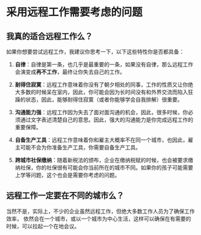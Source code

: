 # 采用远程工作需要考虑的问题

## 我真的适合远程工作么？

如果你想要尝试远程工作，我建议你思考一下，以下这些特性你是否都具备：

1. **自律**：自律是第一条，也几乎是最重要的一条，如果没有自律，那么远程工作会演变成**再不工作**，最终让你失去自己的工作。

2. **耐得住寂寞**：远程工作意味着你没有了朝夕相处的同事，工作的性质又让你绝大多数的时候呆在室内，因此，你可能会因为长时间没有和外界交流而陷入狂躁的状态，因此，能够耐得住寂寞（或者你能够学会自我排解）很重要。

3. **沟通能力强**：远程工作因为失去了面对面沟通的机会，因此，很多时候，你必须通过文字表述清楚自己的意思。因此，强大的沟通能力是你完成远程工作的重要保障。

4. **自备生产工具**：远程工作意味着你和雇主大概率不在同一个城市，也因此，雇主可能不会为你准备生产工具，你需要自备生产工具。

5. **跨城市社保缴纳**：随着新税法的颁布，企业在缴纳税赋的时候，也会被要求缴纳社保，你的社保很有可能会你当前所在的城市不同。如果你的孩子可能需要上学等问题，这个也会是需要你考虑的问题。

## 远程工作一定要在不同的城市么？

当然不是，实际上，不少的企业虽然远程工作，但绝大多数工作人员为了确保工作效率， 依然会在一个城市，或以一个城市为中心生活，这样可以确保在有需要的时候，可以拉起一个在地会议。